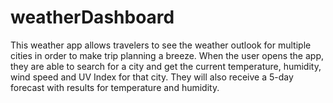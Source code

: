 # weatherDashboard

This weather app allows travelers to see the weather outlook for multiple cities in order to make trip planning a breeze.  When the user opens the app, they are able to search for a city and get the current temperature, humidity, wind speed and UV Index for that city.  They will also receive a 5-day forecast with results for temperature and humidity.
